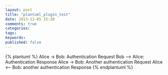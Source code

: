 ```yaml
---
layout: post
title: "plantuml_plugin_test"
date: 2013-12-05 15:20
comments: true
categories: 
tags: 
keywords: 
published: false
---
```


{% plantuml %}
Alice -> Bob: Authentication Request
Bob --> Alice: Authentication Response
Alice -> Bob: Another authentication Request
Alice <-- Bob: another authentication Response
{% endplantuml %}

<!-- more -->
